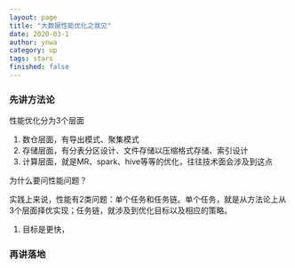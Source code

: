 ```yaml
---
layout: page
title: "大数据性能优化之我见"
date: 2020-03-1
author: ynwa
category: up
tags: stars
finished: false
---
```




### 先讲方法论

性能优化分为3个层面

1. 数仓层面，有导出模式、聚集模式
2. 存储层面，有分表分区设计、文件存储以压缩格式存储、索引设计
3. 计算层面，就是MR、spark、hive等等的优化，往往技术面会涉及到这点

为什么要问性能问题？



实践上来说，性能有2类问题：单个任务和任务链。单个任务，就是从方法论上从3个层面择优实现；任务链，就涉及到优化目标以及相应的策略。

1. 目标是更快，



### 再讲落地

